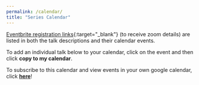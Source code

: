 ```yaml
---
permalink: /calendar/
title: "Series Calendar"
---
```


[Eventbrite registration links](https://www.eventbrite.co.uk/o/nlp-with-friends-30774024728){:target="_blank"} (to receive zoom details) are listed in both the talk descriptions and their calendar events. 

To add an individual talk below to your calendar, click on the event and then click **copy to my calendar**. 

To subscribe to this calendar and view events in your own google calendar, click [**here**](https://calendar.google.com/calendar/b/0/r/settings/addcalendar?cid=nlpwithfriends%40gmail.com)!

<hr style="height:5pt; visibility:hidden;" />

<div id="calendar-container"></div>

<script type="text/javascript" src="//cdnjs.cloudflare.com/ajax/libs/jstimezonedetect/1.0.4/jstz.min.js"></script>
<script type="text/javascript">
 var timezone = encodeURIComponent(jstz.determine().name()); 
 var pref = '<iframe src="https://calendar.google.com/calendar/embed?src=nlpwithfriends%40gmail.com&ctz=';
 var suff = '" style=" border-width:0 " width="800" height="600" frameborder="0" scrolling="no"></iframe>';
 var iframe_html = pref + timezone + suff;
 document.getElementById('calendar-container').innerHTML = iframe_html;
</script>

